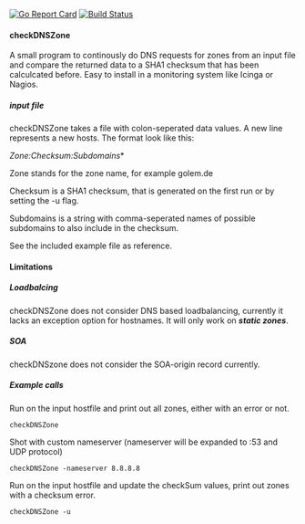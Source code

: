 [![Go Report Card](https://goreportcard.com/badge/github.com/ipcjk/checkDNSZone)](https://goreportcard.com/report/github.com/ipcjk/checkDNSZone)
[![Build Status](https://travis-ci.org/ipcjk/checkDNSZone.svg?branch=master)](https://travis-ci.org/ipcjk/checkDNSZone)

#### checkDNSZone

A small program to continously do DNS requests for zones from an input file and 
compare the returned data to a SHA1 checksum that has been calculcated before. Easy to install in a 
monitoring system like Icinga or Nagios. 

##### input file

checkDNSZone takes a file with colon-seperated data values. A new line represents 
a new hosts. The format look like this:

*Zone:Checksum:Subdomains**

Zone stands for the zone name, for example golem.de

Checksum is a SHA1 checksum, that is generated on the first run or by setting 
the -u flag.

Subdomains is a string with comma-seperated names of possible subdomains to also include in the checksum.

See the included example file as reference.

#### Limitations

##### Loadbalcing

checkDNSZone does not consider DNS based loadbalancing, currently it lacks an 
exception option for hostnames. It will only work on ***static zones***.

##### SOA

checkDNSzone does not consider the SOA-origin record currently.
   
##### Example calls

Run on the input hostfile and print out all zones, either with an error or not.

    checkDNSZone
    
Shot with custom nameserver (nameserver will be expanded to :53 and UDP protocol)
        
    checkDNSZone -nameserver 8.8.8.8
   
Run on the input hostfile and update the checkSum values, print out zones with a checksum error.

    checkDNSZone -u 
    


